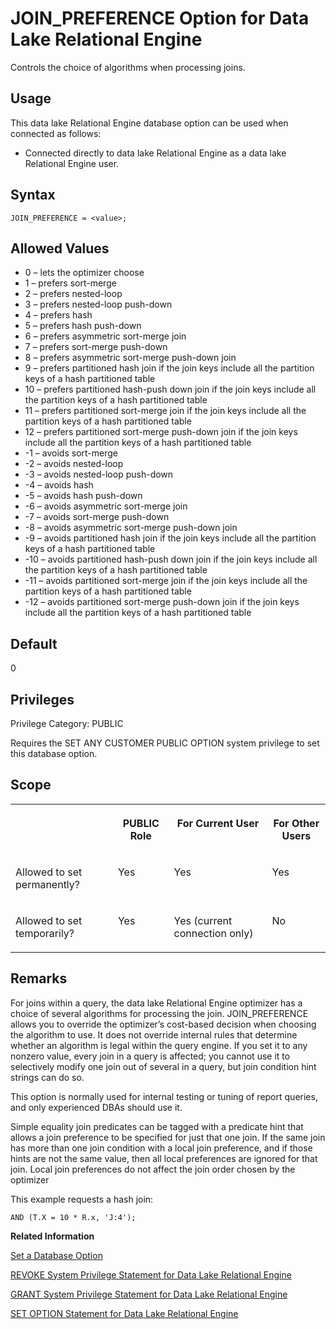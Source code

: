 <!-- loioa63bb2e884f210158490d70844b57a75 -->

# JOIN\_PREFERENCE Option for Data Lake Relational Engine

Controls the choice of algorithms when processing joins.



<a name="loioa63bb2e884f210158490d70844b57a75__section_yxs_mkr_znb"/>

## Usage

This data lake Relational Engine database option can be used when connected as follows:

-   Connected directly to data lake Relational Engine as a data lake Relational Engine user.



<a name="loioa63bb2e884f210158490d70844b57a75__section_zx3_g24_hrb"/>

## Syntax

```
JOIN_PREFERENCE = <value>;
```



<a name="loioa63bb2e884f210158490d70844b57a75__iq_refso_667"/>

## Allowed Values

-   0 – lets the optimizer choose
-   1 – prefers sort-merge
-   2 – prefers nested-loop
-   3 – prefers nested-loop push-down
-   4 – prefers hash
-   5 – prefers hash push-down
-   6 – prefers asymmetric sort-merge join
-   7 – prefers sort-merge push-down
-   8 – prefers asymmetric sort-merge push-down join
-   9 – prefers partitioned hash join if the join keys include all the partition keys of a hash partitioned table
-   10 – prefers partitioned hash-push down join if the join keys include all the partition keys of a hash partitioned table
-   11 – prefers partitioned sort-merge join if the join keys include all the partition keys of a hash partitioned table
-   12 – prefers partitioned sort-merge push-down join if the join keys include all the partition keys of a hash partitioned table
-   \-1 – avoids sort-merge
-   \-2 – avoids nested-loop
-   \-3 – avoids nested-loop push-down
-   \-4 – avoids hash
-   \-5 – avoids hash push-down
-   \-6 – avoids asymmetric sort-merge join
-   \-7 – avoids sort-merge push-down
-   \-8 – avoids asymmetric sort-merge push-down join
-   \-9 – avoids partitioned hash join if the join keys include all the partition keys of a hash partitioned table
-   \-10 – avoids partitioned hash-push down join if the join keys include all the partition keys of a hash partitioned table
-   \-11 – avoids partitioned sort-merge join if the join keys include all the partition keys of a hash partitioned table
-   \-12 – avoids partitioned sort-merge push-down join if the join keys include all the partition keys of a hash partitioned table



<a name="loioa63bb2e884f210158490d70844b57a75__iq_refso_668"/>

## Default

0



<a name="loioa63bb2e884f210158490d70844b57a75__section_k3c_gxb_3qb"/>

## Privileges

Privilege Category: PUBLIC

Requires the SET ANY CUSTOMER PUBLIC OPTION system privilege to set this database option.



<a name="loioa63bb2e884f210158490d70844b57a75__iq_refso_669"/>

## Scope


<table>
<tr>
<th valign="top">

 

</th>
<th valign="top">

PUBLIC Role

</th>
<th valign="top">

For Current User

</th>
<th valign="top">

For Other Users

</th>
</tr>
<tr>
<td valign="top">

Allowed to set permanently?

</td>
<td valign="top">

Yes

</td>
<td valign="top">

Yes

</td>
<td valign="top">

Yes

</td>
</tr>
<tr>
<td valign="top">

Allowed to set temporarily?

</td>
<td valign="top">

Yes

</td>
<td valign="top">

Yes \(current connection only\)

</td>
<td valign="top">

No

</td>
</tr>
</table>



<a name="loioa63bb2e884f210158490d70844b57a75__iq_refso_670"/>

## Remarks

For joins within a query, the data lake Relational Engine optimizer has a choice of several algorithms for processing the join. JOIN\_PREFERENCE allows you to override the optimizer’s cost-based decision when choosing the algorithm to use. It does not override internal rules that determine whether an algorithm is legal within the query engine. If you set it to any nonzero value, every join in a query is affected; you cannot use it to selectively modify one join out of several in a query, but join condition hint strings can do so.

This option is normally used for internal testing or tuning of report queries, and only experienced DBAs should use it.

Simple equality join predicates can be tagged with a predicate hint that allows a join preference to be specified for just that one join. If the same join has more than one join condition with a local join preference, and if those hints are not the same value, then all local preferences are ignored for that join. Local join preferences do not affect the join order chosen by the optimizer

This example requests a hash join:

```
AND (T.X = 10 * R.x, 'J:4');
```

**Related Information**  


[Set a Database Option](set-a-database-option-0dcb893.md "You set options with the SET OPTION statement.")

[REVOKE System Privilege Statement for Data Lake Relational Engine](../080-sql-statements/revoke-system-privilege-statement-for-data-lake-relational-engine-a3eadda.md "Removes specific system privileges from specific users and the right to administer the privilege.")

[GRANT System Privilege Statement for Data Lake Relational Engine](../080-sql-statements/grant-system-privilege-statement-for-data-lake-relational-engine-a3dfcb0.md "Grants specific system privileges to users or roles, with or without administrative rights.")

[SET OPTION Statement for Data Lake Relational Engine](../080-sql-statements/set-option-statement-for-data-lake-relational-engine-a625da7.md "Changes options that affect the behavior of the database and its compatibility with Transact-SQL. Setting the value of an option can change the behavior for all users or an individual user, in either a temporary or permanent scope.")

